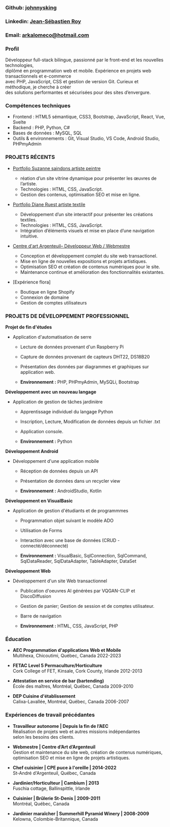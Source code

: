 <!-- ## Développeur web, artiste, Chef, Permaculteur -->
  
### Github: [johnnysking](https://github.com/johnnysking)
### Linkedin: [Jean-Sébastien Roy](https://linkedin.com/in/jean-sébastien-roy)
### Email: [arkalomeco@hotmail.com](mailto:arkalomeco@hotmail.com)
<!-- ### Portfolio: 
### English Version: 
*      To be released -->

### Profil  
Développeur full-stack bilingue, passionné par le front-end et les nouvelles technologies,  
diplômé en programmation web et mobile. Expérience en projets web transactionnels et e-commerce  
avec PHP, JavaScript, CSS et gestion de version Git. Curieux et méthodique, je cherche à créer  
des solutions performantes et sécurisées pour des sites d’envergure.  


### Compétences techniques

- Frontend : HTML5 sémantique, CSS3, Bootstrap, JavaScript, React, Vue, Svelte 
- Backend : PHP, Python, C# 
- Bases de données : MySQL, SQL
- Outils & environnements : Git, Visual Studio, VS Code, Android Studio, PHPmyAdmin


### PROJETS RÉCENTS

*  [Portfolio Suzanne saindons artiste peintre](https://saindons.art/)
    - réation d’un site vitrine dynamique pour présenter les œuvres de l’artiste.
    - Technologies : HTML, CSS, JavaScript.
    - Gestion des contenus, optimisation SEO et mise en ligne.
    
*  [Portfolio Diane Ruest artiste textile](https://dianeruest.ca/)
    - Développement d’un site interactif pour présenter les créations textiles.
    - Technologies : HTML, CSS, JavaScript.
    - Intégration d’éléments visuels et mise en place d’une navigation intuitive.

*  [Centre d'art Argenteuil– Développeur Web / Webmestre](https://cdada.ca/)

    - Conception et développement complet du site web transactionel.
    - Mise en ligne de nouvelles expositions et projets artistiques.
    - Optimisation SEO et création de contenus numériques pour le site.
    - Maintenance continue et amélioration des fonctionnalités existantes.

*  [Expérience flora]<!--(https://experienceflora.ca/)-->

    - Boutique en ligne Shopify
    - Connexion de domaine
    - Gestion de comptes utilisateurs
    
    
### PROJETS DE DÉVELOPPEMENT PROFESSIONNEL
    
  <b>Projet de fin d'études</b>

*  Application d'automatisation de serre

    - Lecture de données provenant d'un Raspberry Pi
    - Capture de données provenant de capteurs DHT22, DS18B20
    - Présentation des données par diagrammes et graphiques
      sur application web.

    - <b>Environnement :</b> PHP, PHPmyAdmin, MySQLi, Bootstrap
  
  <b>Développement avec un nouveau langage</b>

*  Application de gestion de tâches jardinière

    - Apprentissage individuel du langage Python
    - Inscription, Lecture, Modification de données depuis un fichier .txt
    - Application console.

    - <b>Environnement :</b> Python
  
  <b>Développement Android</b>

*  Développement d'une application mobile

    - Réception de données depuis un API
    - Présentation de données dans un recycler view
    
    - <b>Environnement :</b> AndroidStudio, Kotlin

  <b>Développement en VisualBasic</b>

*  Application de gestion d'étudiants et de programmmes

    - Programmation objet suivant le modèle ADO
    - Utilisation de Forms
    - Interaction avec une base de données (CRUD - connecté/déconnecté)

    - <b>Environnement :</b> VisualBasic, SqlConnection, SqlCommand, SqlDataReader,
SqlDataAdapter, TableAdapter, DataSet

  <b>Développement Web</b>

*  Développement d'un site Web transactionnel

    - Publication d'oeuvres AI générées par VQGAN-CLIP et DiscoDiffusion
    - Gestion de panier; Gestion de session et de comptes utilisateur.
    - Barre de navigation

    - <b>Environnement :</b> HTML, CSS, JavaScript, PHP
  
### Éducation
- <b>AEC Programmation d'applications Web et Mobile</b>  
     Multihexa, Chicoutimi, Québec, Canada
     2022-2023 

- <b>FETAC Level 5 Permaculture/Horticulture</b>  
     Cork College of FET, Kinsale, Cork County, Irlande
     2012-2013 

- <b>Attestation en service de bar (bartending)</b>  
     École des maîtres, Montréal, Québec, Canada
     2009-2010

- <b>DEP Cuisine d'établissement</b>  
     Calixa-Lavallée, Montréal, Québec, Canada
     2006-2007 
   
  
### Expériences de travail précédantes

- <b>Travailleur autonome | Depuis la fin de l’AEC</b>  
     Réalisation de projets web et autres missions indépendantes  
     selon les besoins des clients.

- <b>Webmestre | Centre d’Art d’Argenteuil</b>  
     Gestion et maintenance du site web, création de contenus numériques,  
     optimisation SEO et mise en ligne de projets artistiques.

- <b>Chef cuisinier | CPE puce à l'oreille | 2014-2022</b>  
     St-André d'Argenteuil, Québec, Canada

- <b>Jardinier/Horticulteur | Cambium | 2013</b>  
     Fuschia cottage, Ballinspittle, Irlande

- <b>Cuisinier | Brûlerie St-Denis | 2009-2011</b>  
     Montréal, Québec, Canada

- <b>Jardinier maraîcher | Summerhill Pyramid Winery | 2008-2009</b>  
     Kelowna, Colombie-Britannique, Canada

